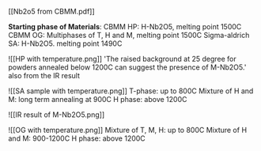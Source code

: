[[Nb2o5 from CBMM.pdf]]

**Starting phase of Materials**: 
CBMM HP: H-Nb2O5, melting point 1500C
CBMM OG: Multiphases of T, H and M, melting point 1500C
Sigma-aldrich SA: H-Nb2O5. melting point 1490C

![[HP with temperature.png]]
'The raised background  at 25 degree for powders annealed below 1200C can suggest the presence of M-Nb2O5.'
also from the IR result

![[SA sample with temperature.png]]
T-phase: up to 800C
Mixture of H and M: long term annealing at 900C
H phase: above 1200C

![[IR result of M-Nb2O5.png]]

![[OG with temperature.png]]
Mixture of T, M, H: up to 800C
Mixture of H and M: 900-1200C
H phase: above 1200C
